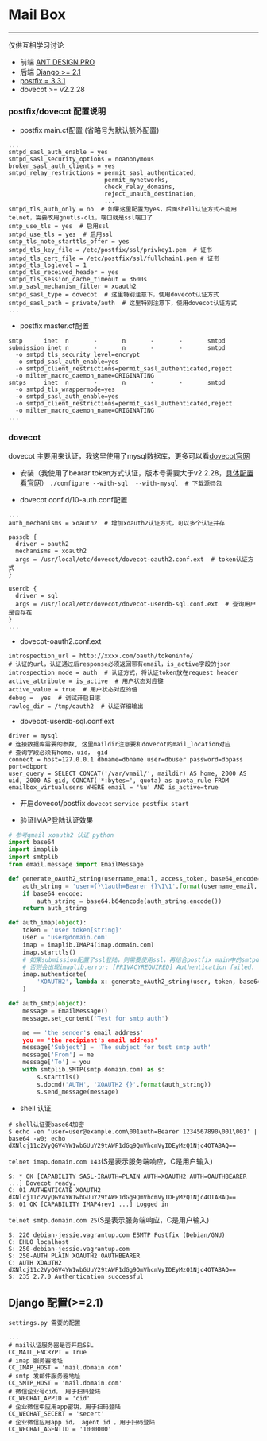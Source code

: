 # Mail Box

------
仅供互相学习讨论
* 前端 [ANT DESIGN PRO][1]
* 后端 [Django >= 2.1][2]
* [postfix = 3.3.1][3]
* dovecot >= v2.2.28

### postfix/dovecot 配置说明
* postfix main.cf配置 (省略号为默认额外配置)
```config
...
smtpd_sasl_auth_enable = yes
smtpd_sasl_security_options = noanonymous
broken_sasl_auth_clients = yes
smtpd_relay_restrictions = permit_sasl_authenticated,
                           permit_mynetworks,
                           check_relay_domains,
                           reject_unauth_destination,
                           ...
smtpd_tls_auth_only = no  # 如果这里配置为yes，后面shell认证方式不能用telnet，需要改用gnutls-cli，端口就是ssl端口了
smtp_use_tls = yes  # 启用ssl
smtpd_use_tls = yes  # 启用ssl
smtp_tls_note_starttls_offer = yes 
smtpd_tls_key_file = /etc/postfix/ssl/privkey1.pem  # 证书
smtpd_tls_cert_file = /etc/postfix/ssl/fullchain1.pem # 证书
smtpd_tls_loglevel = 1
smtpd_tls_received_header = yes
smtpd_tls_session_cache_timeout = 3600s
smtp_sasl_mechanism_filter = xoauth2
smtpd_sasl_type = dovecot  # 这里特别注意下，使用dovecot认证方式
smtpd_sasl_path = private/auth  # 这里特别注意下，使用dovecot认证方式
...
```

* postfix master.cf配置
```config
smtp      inet  n       -       n       -       -       smtpd
submission inet n       -       n       -       -       smtpd
  -o smtpd_tls_security_level=encrypt
  -o smtpd_sasl_auth_enable=yes
  -o smtpd_client_restrictions=permit_sasl_authenticated,reject
  -o milter_macro_daemon_name=ORIGINATING
smtps     inet  n       -       n       -       -       smtpd
  -o smtpd_tls_wrappermode=yes
  -o smtpd_sasl_auth_enable=yes
  -o smtpd_client_restrictions=permit_sasl_authenticated,reject
  -o milter_macro_daemon_name=ORIGINATING
...
```


### dovecot
dovecot 主要用来认证，我这里使用了mysql数据库，更多可以看[dovecot官网][4]

* 安装（我使用了bearar token方式认证，版本号需要大于v2.2.28，[具体配置看官网][5]）
`./configure --with-sql  --with-mysql  # 下载源码包`

* dovecot conf.d/10-auth.conf配置
```config
...
auth_mechanisms = xoauth2  # 增加xoauth2认证方式，可以多个认证并存

passdb {
  driver = oauth2
  mechanisms = xoauth2 
  args = /usr/local/etc/dovecot/dovecot-oauth2.conf.ext  # token认证方式
}

userdb {
  driver = sql
  args = /usr/local/etc/dovecot/dovecot-userdb-sql.conf.ext  # 查询用户是否存在
}
...
```

* dovecot-oauth2.conf.ext
```config
introspection_url = http://xxxx.com/oauth/tokeninfo/  
# 认证的url，认证通过后response必须返回带有email，is_active字段的json
introspection_mode = auth  # 认证方式，将认证token放在request header
active_attribute = is_active  # 用户状态对应键
active_value = true  # 用户状态对应的值
debug =  yes  # 调试开启日志
rawlog_dir = /tmp/oauth2  # 认证详细输出
```

* dovecot-userdb-sql.conf.ext
```config
driver = mysql
# 连接数据库需要的参数, 这里maildir注意要和dovecot的mail_location对应
# 查询字段必须有home，uid， gid
connect = host=127.0.0.1 dbname=dbname user=dbuser password=dbpass port=dbport
user_query = SELECT CONCAT('/var/vmail/', maildir) AS home, 2000 AS uid, 2000 AS gid, CONCAT('*:bytes=', quota) as quota_rule FROM emailbox_virtualusers WHERE email = '%u' AND is_active=true
```

* 开启dovecot/postfix
`dovecot`
`service postfix start`

* 验证IMAP登陆认证效果
```Python
# 参考gmail xoauth2 认证 python
import base64
import imaplib
import smtplib
from email.message import EmailMessage

def generate_oAuth2_string(username_email, access_token, base64_encode=True):
    auth_string = 'user={}\1auth=Bearer {}\1\1'.format(username_email, access_token)
    if base64_encode:
        auth_string = base64.b64encode(auth_string.encode())
    return auth_string

def auth_imap(object):
    token = 'user token[string]'
    user = 'user@domain.com'
    imap = imaplib.IMAP4(imap.domain.com)
    imap.starttls()
    # 如果submission配置了ssl登陆，则需要使用ssl，再结合postfix main中的smtpd_relay_restrictions
    # 否则会出现imaplib.error: [PRIVACYREQUIRED] Authentication failed.
    imap.authenticate(
        'XOAUTH2', lambda x: generate_oAuth2_string(user, token, base64_encode=False)
    )

def auth_smtp(object):
    message = EmailMessage()
    message.set_content('Test for smtp auth')

    me == 'the sender's email address'
    you == 'the recipient's email address'
    message['Subject'] = 'The subject for test smtp auth'
    message['From'] = me
    message['To'] = you
    with smtplib.SMTP(smtp.domain.com) as s:
        s.starttls()
        s.docmd('AUTH', 'XOAUTH2 {}'.format(auth_string))
        s.send_message(message)
```

* shell 认证
```Shell
# shell认证要base64加密
$ echo -en 'user=user@example.com\001auth=Bearer 1234567890\001\001' | base64 -w0; echo
dXNlcj11c2VyQGV4YW1wbGUuY29tAWF1dGg9QmVhcmVyIDEyMzQ1Njc4OTABAQ==
```
`telnet imap.domain.com 143`(S是表示服务端响应，C是用户输入)
```config
S: * OK [CAPABILITY SASL-IRAUTH=PLAIN AUTH=XOAUTH2 AUTH=OAUTHBEARER ...] Dovecot ready.
C: 01 AUTHENTICATE XOAUTH2 dXNlcj11c2VyQGV4YW1wbGUuY29tAWF1dGg9QmVhcmVyIDEyMzQ1Njc4OTABAQ==
S: 01 OK [CAPABILITY IMAP4rev1 ...] Logged in
```
`telnet smtp.domain.com 25`(S是表示服务端响应，C是用户输入)
```config
S: 220 debian-jessie.vagrantup.com ESMTP Postfix (Debian/GNU)
C: EHLO localhost
S: 250-debian-jessie.vagrantup.com
S: 250-AUTH PLAIN XOAUTH2 OAUTHBEARER
C: AUTH XOAUTH2 dXNlcj11c2VyQGV4YW1wbGUuY29tAWF1dGg9QmVhcmVyIDEyMzQ1Njc4OTABAQ==
S: 235 2.7.0 Authentication successful
```

## Django 配置(>=2.1)
`settings.py 需要的配置`
```config
...
# mail认证服务器是否开启SSL
CC_MAIL_ENCRYPT = True
# imap 服务器地址
CC_IMAP_HOST = 'mail.domain.com'
# smtp 发邮件服务器地址
CC_SMTP_HOST = 'mail.domain.com'
# 微信企业号cid， 用于扫码登陆
CC_WECHAT_APPID = 'cid'
# 企业微信中应用app密钥，用于扫码登陆
CC_WECHAT_SECERT = 'secert'
# 企业微信应用app id， agent id ，用于扫码登陆
CC_WECHAT_AGENTID = '1000000'
```


  [1]: https://pro.ant.design/index-cn
  [2]: https://www.djangoproject.com/
  [3]: http://www.postfix.org/
  [4]: https://wiki.dovecot.org
  [5]: https://wiki.dovecot.org/PasswordDatabase/oauth2